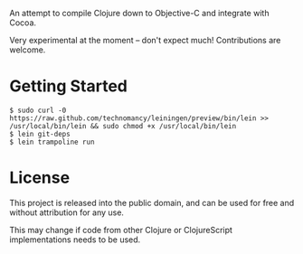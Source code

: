 An attempt to compile Clojure down to Objective-C and integrate with Cocoa.

Very experimental at the moment – don't expect much! Contributions are welcome.

# Getting Started

    $ sudo curl -0 https://raw.github.com/technomancy/leiningen/preview/bin/lein >> /usr/local/bin/lein && sudo chmod +x /usr/local/bin/lein
    $ lein git-deps
    $ lein trampoline run

# License

This project is released into the public domain, and can be used for free and without attribution for any use.

This may change if code from other Clojure or ClojureScript implementations needs to be used.
